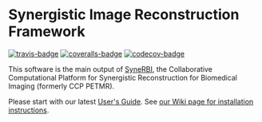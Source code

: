 # Synergistic Image Reconstruction Framework

[![travis-badge]][travis]
[![coveralls-badge]][coveralls] [![codecov-badge]][codecov]

This software is the main output of [SyneRBI](https://www.ccpsynerbi.ac.uk), the Collaborative Computational 
Platform for Synergistic Reconstruction for Biomedical Imaging (formerly CCP PETMR).

Please start with our latest [User's Guide](doc/UserGuide.md).
See [our Wiki page for installation instructions](https://github.com/CCPPETMR/SIRF/wiki/Installation-instructions). 

[coveralls-badge]: https://coveralls.io/repos/github/SyneRBI/SIRF/badge.svg?branch=master
[coveralls]: https://coveralls.io/github/SyneRBI/SIRF?branch=master
[codecov-badge]: https://codecov.io/gh/SyneRBI/SIRF/branch/master/graph/badge.svg
[codecov]: https://codecov.io/gh/SyneRBI/SIRF
[travis-badge]: https://travis-ci.org/SyneRBI/SIRF.svg?branch=master
[travis]: https://travis-ci.org/SyneRBI/SIRF
